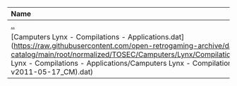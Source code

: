 |Name|Size|
|:---|---:|
|[..](../index.html)|DIR|
|[Camputers Lynx - Compilations - Applications.dat](https://raw.githubusercontent.com/open-retrogaming-archive/dat-catalog/main/root/normalized/TOSEC/Camputers/Lynx/Compilations/Applications/Camputers Lynx - Compilations - Applications/Camputers Lynx - Compilations - Applications (TOSEC-v2011-05-17_CM).dat)|983|
